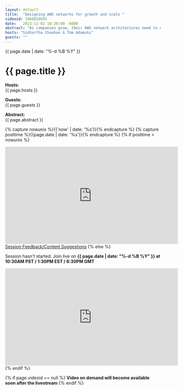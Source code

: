 ```yaml
---
layout: default
title:  "Designing AWS networks for growth and scale "
videoid: 1966828693
date:   2023-11-02 10:30:00 -0800
abstract: "As companies grow, their AWS network architectures need to evolve to accommodate increasing traffic, security needs, and complexity. This session will provide strategies and best practices for designing scalable, secure, and highly available AWS networks. We will discuss how to design VPCs, subnets, route tables, security groups, and other components to allow for future growth. Topics will include choosing the right VPC topology, connecting VPCs and hybrid networks with AWS Transit Gateway, AWS Cloud WAN, building hub-and-spoke models, and integrating network security tools. Attendees will learn how to assess current workloads and plan network changes to support growth over time. The session will cover options for scaling up network capacity, segmenting resources, and automating network management tasks. Architects, network administrators, and cloud practitioners looking to design future-ready AWS networks that can evolve smoothly will find practical takeaways."
hosts: "Sidhartha Chauhan & Tom Adamski"
guests: ""
---
```

<div class="content-area">
  <span class="date">{{ page.date | date: "%-d %B %Y" }}</span>

  <h1>{{ page.title }}</h1>

  <p><b>Hosts:</b><br>{{ page.hosts }}</p>
  <p><b>Guests:</b><br>{{ page.guests }}</p>
  <div class="abstract">
    <b>Abstract:</b><br>{{ page.abstract }}
  </div>

  {% capture nowunix %}{{'now' | date: '%s'}}{% endcapture %}
  {% capture posttime %}{{page.date | date: '%s'}}{% endcapture %}
  {% if posttime < nowunix %}   
    <div class="video-container">
      <iframe src="https://player.twitch.tv/?video={{ page.videoid }}&parent=www.theroutingloop.net&parent=127.0.0.1&autoplay=false" height="315" width="560" allowfullscreen="" frameborder="0"></iframe>
    </div>
    <a href="https://pulse.aws/survey/6ONETCNV" class="button">Session Feedback/Content Suggestions</a>
  {% else %}
    <p>Session hasn't started. Join live on <b>{{ page.date | date: "%-d %B %Y" }} at 10:30AM PST / 1:30PM EST / 6:30PM GMT</b></p>
    <div class="video-container">
      <iframe src="https://player.twitch.tv/?channel=aws&parent=www.theroutingloop.net&parent=127.0.0.1&autoplay=false" height="315" width="560" allowfullscreen="" frameborder="0"></iframe>
    </div>
  {% endif %}

  {% if page.videoid == null %}
    <b>Video on demand will become available soon after the livestream</b>
  {% endif %}
</div>
